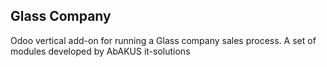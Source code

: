 Glass Company
-------------
Odoo vertical add-on for running a Glass company sales process.
A set of modules developed by AbAKUS it-solutions

